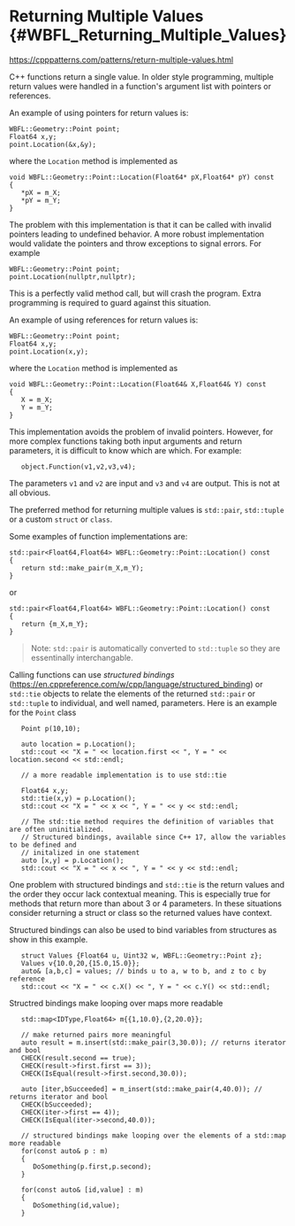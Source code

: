 # Returning Multiple Values {#WBFL_Returning_Multiple_Values}

https://cpppatterns.com/patterns/return-multiple-values.html

C++ functions return a single value. In older style programming, multiple return values were handled in a function's argument list with pointers or references. 

An example of using pointers for return values is:

~~~~~~~~~~~
WBFL::Geometry::Point point;
Float64 x,y;
point.Location(&x,&y);
~~~~~~~~~~~

where the `Location` method is implemented as

~~~~~~~~~~~
void WBFL::Geometry::Point::Location(Float64* pX,Float64* pY) const
{
   *pX = m_X;
   *pY = m_Y;
}
~~~~~~~~~~~

The problem with this implementation is that it can be called with invalid pointers leading to undefined behavior. A more robust implementation would validate the pointers and throw exceptions to signal errors. For example
~~~
WBFL::Geometry::Point point;
point.Location(nullptr,nullptr);
~~~

This is a perfectly valid method call, but will crash the program. Extra programming is required to guard against this situation.

An example of using references for return values is:
~~~~
WBFL::Geometry::Point point;
Float64 x,y;
point.Location(x,y);
~~~~

where the `Location` method is implemented as

~~~~~~~~~~~
void WBFL::Geometry::Point::Location(Float64& X,Float64& Y) const
{
   X = m_X;
   Y = m_Y;
}
~~~~~~~~~~~

This implementation avoids the problem of invalid pointers. However, for more complex functions taking both input arguments and return parameters, it is difficult to know which are which. For example:

~~~
   object.Function(v1,v2,v3,v4);
~~~

The parameters `v1` and `v2` are input and `v3` and `v4` are output. This is not at all obvious.

The preferred method for returning multiple values is `std::pair`, `std::tuple` or a custom `struct` or `class`.

Some examples of function implementations are:

~~~
std::pair<Float64,Float64> WBFL::Geometry::Point::Location() const
{
   return std::make_pair(m_X,m_Y);
}
~~~
 or 
~~~
std::pair<Float64,Float64> WBFL::Geometry::Point::Location() const
{
   return {m_X,m_Y};
}
~~~

> Note: `std::pair` is automatically converted to `std::tuple` so they are essentinally interchangable.

Calling functions can use *structured bindings* (https://en.cppreference.com/w/cpp/language/structured_binding) or `std::tie` objects to relate the elements of the returned `std::pair` or `std::tuple` to individual, and well named, parameters. Here is an example for the `Point` class

~~~
   Point p(10,10);

   auto location = p.Location();
   std::cout << "X = " << location.first << ", Y = " << location.second << std::endl;

   // a more readable implementation is to use std::tie

   Float64 x,y;
   std::tie(x,y) = p.Location();
   std::cout << "X = " << x << ", Y = " << y << std::endl;

   // The std::tie method requires the definition of variables that are often uninitialized.
   // Structured bindings, available since C++ 17, allow the variables to be defined and
   // initalized in one statement
   auto [x,y] = p.Location();
   std::cout << "X = " << x << ", Y = " << y << std::endl;
~~~

One problem with structured bindings and `std::tie` is the return values and the order they occur lack contextual meaning. This is especially true for methods that return more than about 3 or 4 parameters. In these situations consider returning a struct or class so the returned values have context.


Structured bindings can also be used to bind variables from structures as show in this example.
~~~
   struct Values {Float64 u, Uint32 w, WBFL::Geometry::Point z};
   Values v{10.0,20,{15.0,15.0}};
   auto& [a,b,c] = values; // binds u to a, w to b, and z to c by reference
   std::cout << "X = " << c.X() << ", Y = " << c.Y() << std::endl;
~~~

Structred bindings make looping over maps more readable
~~~
   std::map<IDType,Float64> m{{1,10.0},{2,20.0}};

   // make returned pairs more meaningful
   auto result = m.insert(std::make_pair(3,30.0)); // returns iterator and bool
   CHECK(result.second == true);
   CHECK(result->first.first == 3));
   CHECK(IsEqual(result->first.second,30.0));

   auto [iter,bSucceeded] = m_insert(std::make_pair(4,40.0)); // returns iterator and bool
   CHECK(bSucceeded);
   CHECK(iter->first == 4));
   CHECK(IsEqual(iter->second,40.0));

   // structured bindings make looping over the elements of a std::map more readable 
   for(const auto& p : m)
   {
      DoSomething(p.first,p.second);
   }

   for(const auto& [id,value] : m)
   {
      DoSomething(id,value);
   }
~~~

